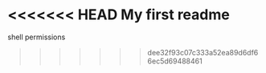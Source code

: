 <<<<<<< HEAD
My first readme
=======
shell permissions
>>>>>>> dee32f93c07c333a52ea89d6df66ec5d69488461
